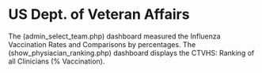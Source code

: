 US Dept. of Veteran Affairs
======================

The (admin_select_team.php) dashboard measured the Influenza Vaccination Rates and Comparisons by percentages.
The (show_physiacian_ranking.php) dashboard displays the CTVHS: Ranking of all Clinicians (% Vaccination).
